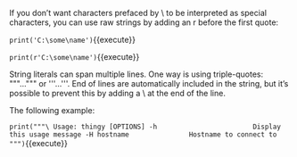 
If you don’t want characters prefaced by \ to be interpreted as special characters, you can use raw strings by adding an r before the first quote:

`print('C:\some\name')`{{execute}} 


`print(r'C:\some\name')`{{execute}} 


String literals can span multiple lines. One way is using triple-quotes: """...""" or '''...'''. 
End of lines are automatically included in the string, but it’s possible to prevent this by adding a \ at the end of the line. 

The following example:

`print("""\
Usage: thingy [OPTIONS]
     -h                        Display this usage message
     -H hostname               Hostname to connect to
""")`{{execute}} 
